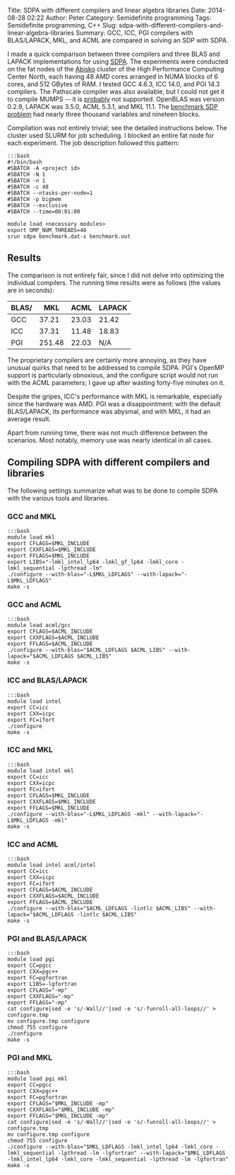 Title: SDPA with different compilers and linear algebra libraries
Date: 2014-08-28 02:22
Author: Peter
Category: Semidefinite programming
Tags: Semidefinite programming, C++
Slug: sdpa-with-different-compilers-and-linear-algebra-libraries
Summary: GCC, ICC, PGI compilers with BLAS/LAPACK, MKL, and ACML are compared in solving an SDP with SDPA.

I made a quick comparison between three compilers and three BLAS and
LAPACK implementations for using [SDPA](http://sdpa.sourceforge.net/).
The experiments were conducted on the fat nodes of the
[Abisko](http://www.hpc2n.umu.se/resources/abisko/cpuarch) cluster of
the High Performance Computing Center North, each having 48 AMD cores
arranged in NUMA blocks of 6 cores, and 512 GBytes of RAM. I tested GCC
4.6.3, ICC 14.0, and PGI 14.3 compilers. The Pathscale compiler was also
available, but I could not get it to compile MUMPS -- it is
[probably](https://www.olcf.ornl.gov/kb_articles/software-tpsl/) not
supported. OpenBLAS was version 0.2.9, LAPACK was 3.5.0, ACML 5.3.1, and
MKL 11.1. The [benchmark SDP problem](http://peterwittek.com/files/benchmark.dat-s) had nearly three
thousand variables and nineteen blocks.

Compilation was not entirely trivial; see the detailed instructions
below. The cluster used SLURM for job scheduling. I blocked an entire
fat node for each experiment. The job description followed this pattern:

    :::bash
    #!/bin/bash
    #SBATCH -A <project id>
    #SBATCH -N 1
    #SBATCH -n 1
    #SBATCH -c 48
    #SBATCH --ntasks-per-node=1
    #SBATCH -p bigmem
    #SBATCH --exclusive
    #SBATCH --time=00:01:00

    module load <necessary modules>
    export OMP_NUM_THREADS=48
    srun sdpa benchmark.dat-s benchmark.out

Results
-------

The comparison is not entirely fair, since I did not delve into
optimizing the individual compilers. The running time results were as
follows (the values are in seconds):

|BLAS/|MKL|ACML|LAPACK
------------------|------------------|------------------|------------------
|GCC|37.21|23.03|21.42
|ICC|37.31|11.48|18.83
|PGI|251.48|22.03|N/A

The proprietary compilers are certainly more annoying, as they have
unusual quirks that need to be addressed to compile SDPA. PGI's OpenMP
support is particularly obnoxious, and the configure script would not
run with the ACML parameters; I gave up after wasting forty-five minutes
on it.

Despite the gripes, ICC's performance with MKL is remarkable, especially
since the hardware was AMD. PGI was a disappointment: with the default
BLAS/LAPACK, its performance was abysmal, and with MKL, it had an
average result.

Apart from running time, there was not much difference between the
scenarios. Most notably, memory use was nearly identical in all cases.

Compiling SDPA with different compilers and libraries
-----------------------------------------------------

The following settings summarize what was to be done to compile SDPA
with the various tools and libraries.

### GCC and MKL
    
    :::bash
    module load mkl
    export CFLAGS=$MKL_INCLUDE
    export CXXFLAGS=$MKL_INCLUDE
    export FFLAGS=$MKL_INCLUDE
    export LIBS="-lmkl_intel_lp64 -lmkl_gf_lp64 -lmkl_core -lmkl_sequential -lpthread -lm"
    ./configure --with-blas="-L$MKL_LDFLAGS" --with-lapack="-L$MKL_LDFLAGS"
    make -s

### GCC and ACML

    :::bash
    module load acml/gcc
    export CFLAGS=$ACML_INCLUDE
    export CXXFLAGS=$ACML_INCLUDE
    export FFLAGS=$ACML_INCLUDE
    ./configure --with-blas="$ACML_LDFLAGS $ACML_LIBS" --with-lapack="$ACML_LDFLAGS $ACML_LIBS"
    make -s

### ICC and BLAS/LAPACK

    :::bash
    module load intel
    export CC=icc
    export CXX=icpc
    export FC=ifort
    ./configure
    make -s

### ICC and MKL

    :::bash
    module load intel mkl
    export CC=icc
    export CXX=icpc
    export FC=ifort
    export CFLAGS=$MKL_INCLUDE
    export CXXFLAGS=$MKL_INCLUDE
    export FFLAGS=$MKL_INCLUDE
    ./configure --with-blas="-L$MKL_LDFLAGS -mkl" --with-lapack="-L$MKL_LDFLAGS -mkl"
    make -s

### ICC and ACML

    :::bash
    module load intel acml/intel
    export CC=icc
    export CXX=icpc
    export FC=ifort
    export CFLAGS=$ACML_INCLUDE
    export CXXFLAGS=$ACML_INCLUDE
    export FFLAGS=$ACML_INCLUDE
    ./configure --with-blas="$ACML_LDFLAGS -lintlc $ACML_LIBS" --with-lapack="$ACML_LDFLAGS -lintlc $ACML_LIBS"
    make -s

### PGI and BLAS/LAPACK

    :::bash
    module load pgi
    export CC=pgcc
    export CXX=pgc++
    export FC=pgfortran
    export LIBS=-lgfortran 
    export CFLAGS="-mp"
    export CXXFLAGS="-mp"
    export FFLAGS="-mp"
    cat configure|sed -e 's/-Wall//'|sed -e 's/-funroll-all-loops//' > configure.tmp
    mv configure.tmp configure
    chmod 755 configure
    ./configure
    make -s

### PGI and MKL

    :::bash
    module load pgi mkl
    export CC=pgcc
    export CXX=pgc++
    export FC=pgfortran
    export CFLAGS="$MKL_INCLUDE -mp"
    export CXXFLAGS="$MKL_INCLUDE -mp"
    export FFLAGS="$MKL_INCLUDE -mp"
    cat configure|sed -e 's/-Wall//'|sed -e 's/-funroll-all-loops//' > configure.tmp
    mv configure.tmp configure
    chmod 755 configure
    ./configure --with-blas="$MKL_LDFLAGS -lmkl_intel_lp64 -lmkl_core -lmkl_sequential -lpthread -lm -lgfortran" --with-lapack="$MKL_LDFLAGS -lmkl_intel_lp64 -lmkl_core -lmkl_sequential -lpthread -lm -lgfortran"
    make -s
